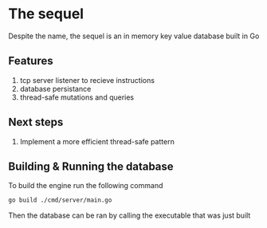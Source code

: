 # The sequel

Despite the name, the sequel is an in memory key value database built in Go

## Features

1. tcp server listener to recieve instructions
2. database persistance
3. thread-safe mutations and queries

## Next steps

1. Implement a more efficient thread-safe pattern

## Building & Running the database

To build the engine run the following command

```sh
go build ./cmd/server/main.go
```

Then the database can be ran by calling the executable that was just built
